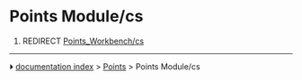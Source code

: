 # Points Module/cs
1.  REDIRECT [Points_Workbench/cs](Points_Workbench/cs.md)



---
⏵ [documentation index](../README.md) > [Points](Points_Workbench.md) > Points Module/cs
